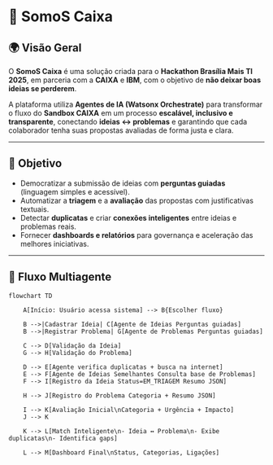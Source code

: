 # 🧩 SomoS Caixa

## 🌍 Visão Geral
O **SomoS Caixa** é uma solução criada para o **Hackathon Brasília Mais TI 2025**, em parceria com a **CAIXA** e **IBM**, com o objetivo de **não deixar boas ideias se perderem**.  

A plataforma utiliza **Agentes de IA (Watsonx Orchestrate)** para transformar o fluxo do **Sandbox CAIXA** em um processo **escalável, inclusivo e transparente**, conectando **ideias ↔ problemas** e garantindo que cada colaborador tenha suas propostas avaliadas de forma justa e clara.

---

## 🎯 Objetivo
- Democratizar a submissão de ideias com **perguntas guiadas** (linguagem simples e acessível).  
- Automatizar a **triagem** e a **avaliação** das propostas com justificativas textuais.  
- Detectar **duplicatas** e criar **conexões inteligentes** entre ideias e problemas reais.  
- Fornecer **dashboards e relatórios** para governança e aceleração das melhores iniciativas.  

---

## 🔄 Fluxo Multiagente

```mermaid
flowchart TD

    A[Início: Usuário acessa sistema] --> B{Escolher fluxo}
    
    B -->|Cadastrar Ideia| C[Agente de Ideias Perguntas guiadas]
    B -->|Registrar Problema| G[Agente de Problemas Perguntas guiadas]

    C --> D[Validação da Ideia]
    G --> H[Validação do Problema]

    D --> E[Agente verifica duplicatas + busca na internet]
    E --> F[Agente de Ideias Semelhantes Consulta base de Problemas]
    F --> I[Registro da Ideia Status=EM_TRIAGEM Resumo JSON]

    H --> J[Registro do Problema Categoria + Resumo JSON]

    I --> K[Avaliação Inicial\nCategoria + Urgência + Impacto]
    J --> K

    K --> L[Match Inteligente\n- Ideia ↔ Problema\n- Exibe duplicatas\n- Identifica gaps]

    L --> M[Dashboard Final\nStatus, Categorias, Ligações]
